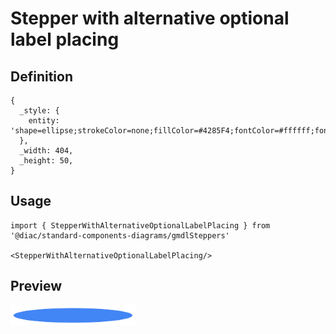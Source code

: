 # Stepper with alternative optional label placing

## Definition

```
{
  _style: { 
    entity: 'shape=ellipse;strokeColor=none;fillColor=#4285F4;fontColor=#ffffff;fontSize=12;align=center;verticalAlign=middle;html=1;',
  },
  _width: 404,
  _height: 50,
}
```

## Usage

```
import { StepperWithAlternativeOptionalLabelPlacing } from '@diac/standard-components-diagrams/gmdlSteppers'

<StepperWithAlternativeOptionalLabelPlacing/>
```

## Preview

<img src="./stepper-with-alternative-optional-label-placing.png" width="200"/>
